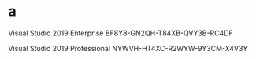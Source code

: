 # a
Visual Studio 2019 Enterprise
BF8Y8-GN2QH-T84XB-QVY3B-RC4DF

Visual Studio 2019 Professional
NYWVH-HT4XC-R2WYW-9Y3CM-X4V3Y
